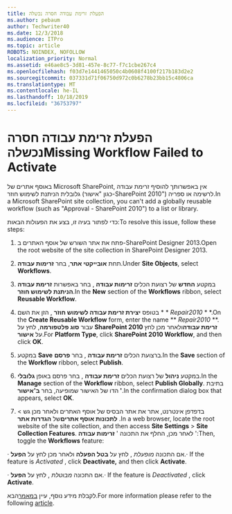 ```yaml
---
title: הפעלת זרימת עבודה חסרה נכשלה
ms.author: pebaum
author: Techwriter40
ms.date: 12/3/2018
ms.audience: ITPro
ms.topic: article
ROBOTS: NOINDEX, NOFOLLOW
localization_priority: Normal
ms.assetid: e46ae8c5-3d81-457e-8c77-f7c1cbe267c4
ms.openlocfilehash: f03d7e1441465050c4b0608f4100f217b183d2e2
ms.sourcegitcommit: 037331d71f06750d972c0b6278b23bb15c4806ca
ms.translationtype: MT
ms.contentlocale: he-IL
ms.lasthandoff: 10/18/2019
ms.locfileid: "36753797"
---
```

# <a name="missing-workflow-failed-to-activate"></a><span data-ttu-id="9ca64-102">הפעלת זרימת עבודה חסרה נכשלה</span><span class="sxs-lookup"><span data-stu-id="9ca64-102">Missing Workflow Failed to Activate</span></span>

<span data-ttu-id="9ca64-103">באוסף אתרים של Microsoft SharePoint, אין באפשרותך להוסיף זרימת עבודה גלובלית הניתנת לשימוש חוזר (כגון "אישור-SharePoint 2010") לרשימה או ספריה.</span><span class="sxs-lookup"><span data-stu-id="9ca64-103">In a Microsoft SharePoint site collection, you can't add a globally reusable workflow (such as "Approval - SharePoint 2010") to a list or library.</span></span>
  
<span data-ttu-id="9ca64-104">כדי לפתור בעיה זו, בצע את הפעולות הבאות:</span><span class="sxs-lookup"><span data-stu-id="9ca64-104">To resolve this issue, follow these steps:</span></span> 
  
1. <span data-ttu-id="9ca64-105">פתח את אתר השורש של אוסף האתרים ב-SharePoint Designer 2013.</span><span class="sxs-lookup"><span data-stu-id="9ca64-105">Open the root website of the site collection in SharePoint Designer 2013.</span></span>
  
2. <span data-ttu-id="9ca64-106">תחת **אובייקטי אתר**, בחר **זרימות עבודה**.</span><span class="sxs-lookup"><span data-stu-id="9ca64-106">Under **Site Objects**, select **Workflows**.</span></span> 
  
3. <span data-ttu-id="9ca64-107">במקטע **החדש** של רצועת הכלים **זרימות עבודה** , בחר באפשרות **זרימת עבודה הניתנת לשימוש חוזר**.</span><span class="sxs-lookup"><span data-stu-id="9ca64-107">In the **New** section of the **Workflows** ribbon, select **Reusable Workflow**.</span></span> 
  
4. <span data-ttu-id="9ca64-108">בטופס **יצירת זרימת עבודה לשימוש חוזר** , הזן את השם \* \* *Repair2010* \* \*.</span><span class="sxs-lookup"><span data-stu-id="9ca64-108">On the **Create Reusable Workflow** form, enter the name \*\* *Repair2010* \*\*.</span></span> <span data-ttu-id="9ca64-109">עבור **סוג פלטפורמה**, לחץ על **SharePoint 2010 זרימת עבודה**ולאחר מכן לחץ על **אישור**.</span><span class="sxs-lookup"><span data-stu-id="9ca64-109">For **Platform Type**, click **SharePoint 2010 Workflow**, and then click **OK**.</span></span> 
  
1. <span data-ttu-id="9ca64-110">במקטע **Save** ברצועת הכלים **זרימת עבודה** , בחר **פרסם**.</span><span class="sxs-lookup"><span data-stu-id="9ca64-110">In the **Save** section of the **Workflow** ribbon, select **Publish**.</span></span> 
  
2. <span data-ttu-id="9ca64-111">במקטע **ניהול** של רצועת הכלים **זרימת עבודה** , בחר פרסם באופן **גלובלי**.</span><span class="sxs-lookup"><span data-stu-id="9ca64-111">In the **Manage** section of the **Workflow** ribbon, select **Publish Globally**.</span></span> <span data-ttu-id="9ca64-112">בתיבת הדו של האישור שמופיעה, בחר **ב'אישור '**.</span><span class="sxs-lookup"><span data-stu-id="9ca64-112">In the confirmation dialog box that appears, select **OK**.</span></span> 
  
3. <span data-ttu-id="9ca64-113">בדפדפן אינטרנט, אתר את אתר הבסיס של אוסף האתרים ולאחר מכן גש \> **לתכונות אוסף אתרים**של **הגדרות אתר** .</span><span class="sxs-lookup"><span data-stu-id="9ca64-113">In a web browser, locate the root website of the site collection, and then access **Site Settings** \> **Site Collection Features**.</span></span> <span data-ttu-id="9ca64-114">לאחר מכן, החלף את התכונה ' **זרימות עבודה** ':</span><span class="sxs-lookup"><span data-stu-id="9ca64-114">Then, toggle the **Workflows** feature:</span></span> 
  
<span data-ttu-id="9ca64-115">· אם התכונה *מופעלת* , לחץ על **בטל הפעלה** ולאחר מכן לחץ על **הפעל**.</span><span class="sxs-lookup"><span data-stu-id="9ca64-115">· If the feature is  *Activated*  , click **Deactivate,** and then click **Activate**.</span></span> 
  
<span data-ttu-id="9ca64-116">· אם התכונה *מבוטלת* , לחץ על **הפעל**.</span><span class="sxs-lookup"><span data-stu-id="9ca64-116">· If the feature is  *Deactivated*  , click **Activate**.</span></span> 
  
<span data-ttu-id="9ca64-117">לקבלת מידע נוסף, עיין [במאמר](https://go.microsoft.com/fwlink/?linkid=2047770&amp;clcid=0x409)הבא.</span><span class="sxs-lookup"><span data-stu-id="9ca64-117">For more information please refer to the following [article](https://go.microsoft.com/fwlink/?linkid=2047770&amp;clcid=0x409).</span></span>
  

